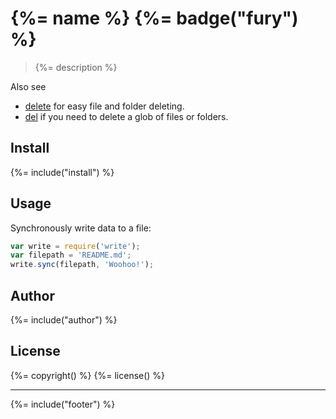 # {%= name %} {%= badge("fury") %}

> {%= description %}

Also see
* [delete](https://github.com/jonschlinkert/write) for easy file and folder deleting.
* [del](https://github.com/sindresorhus/del) if you need to delete a glob of files or folders.

## Install
{%= include("install") %}

## Usage

Synchronously write data to a file:

```js
var write = require('write');
var filepath = 'README.md';
write.sync(filepath, 'Woohoo!');
```

## Author
{%= include("author") %}

## License
{%= copyright() %}
{%= license() %}

***

{%= include("footer") %}